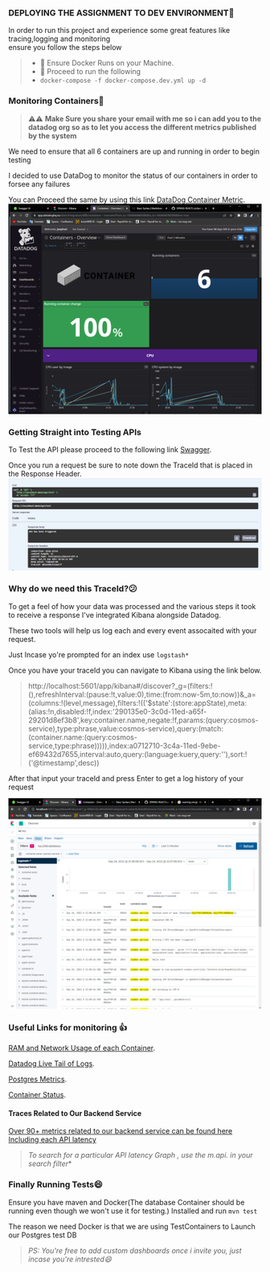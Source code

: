 ### DEPLOYING THE ASSIGNMENT TO DEV ENVIRONMENT🎉️

<p>In order to run this project and experience some great features like tracing,logging and monitoring <br>
ensure you follow the steps below </p>

> * 🌟 Ensure Docker Runs on your Machine.
> * 🌟 Proceed to run the following
> * ``docker-compose -f docker-compose.dev.yml up -d``

### Monitoring Containers👀️

> <p>⚠️⚠️ <b>Make Sure you share your email with me so i can add you to the datadog org so as to let you access the different metrics published by the system</b>️</p>

<p>We need to ensure that all 6 containers are up and running in order to begin testing</p>
<p>I decided to use DataDog to monitor the status of our containers in order to forsee any failures</p>

You can Proceed the same by using this link [DataDog Container Metric](https://app.datadoghq.eu/dash/integration/488/containers---overview?from_ts=1664044941581&to_ts=1664045241581&live=true).
![DataDog Container Check](./images/Running_Container.PNG)

### Getting Straight into Testing APIs

To Test the API please proceed to the following link [Swagger](http://localhost:8443/swagger-ui/index.html).

Once you run a request be sure to note down the TraceId that is placed in the Response Header.
![TraceID](./images/traceId.PNG)

### Why do we need this TraceId?😕

To get a feel of how your data was processed and the various steps it took to receive a response
I've integrated Kibana  alongside Datadog.

These two tools will help us log each and every event assocaited with your request.

Just Incase yo're prompted for an index use ``logstash*``

Once you have your traceId you can navigate to Kibana using the link below.

> http://localhost:5601/app/kibana#/discover?_g=(filters:!(),refreshInterval:(pause:!t,value:0),time:(from:now-5m,to:now))&_a=(columns:!(level,message),filters:!(('$state':(store:appState),meta:(alias:!n,disabled:!f,index:'290135e0-3c0d-11ed-a65f-29201d8ef3b8',key:container.name,negate:!f,params:(query:cosmos-service),type:phrase,value:cosmos-service),query:(match:(container.name:(query:cosmos-service,type:phrase))))),index:a0712710-3c4a-11ed-9ebe-ef69432d7655,interval:auto,query:(language:kuery,query:''),sort:!('@timestamp',desc))

After that input your traceId and press Enter to get a log history of your request

![Kibana](./images/Kibana.PNG)

### Useful Links for monitoring 👍

[RAM and Network Usage of each Container](https://app.datadoghq.eu/dash/integration/488/containers---overview?from_ts=1664045854577&to_ts=1664046154577&live=true).

[Datadog Live Tail of Logs](https://app.datadoghq.eu/logs/livetail).

[Postgres Metrics](https://app.datadoghq.eu/dash/integration/58/postgres---metrics?from_ts=1664042813624&to_ts=1664046413624&live=true).

[Container Status](https://app.datadoghq.eu/containers).

#### Traces Related to Our Backend Service

[Over 90+ metrics related to our backend service can be found here Including each API latency](https://app.datadoghq.eu/metric/summary?p=2&tags=application%3Acosmos-backend%2Cenv%3Ajava-dev)

> **To search for a particular API latency Graph , use the m.api.* in your search filter**

### Finally Running Tests😄

Ensure you have maven and Docker(The database Container should be running even though we won't use it for testing.<TestContainers will be autogenerated>) Installed and run
``mvn test``

The reason we need Docker is that we are using TestContainers to Launch our Postgres test DB

> *PS: You're free to add custom dashboards once i invite you, just incase you're intrested😄*

